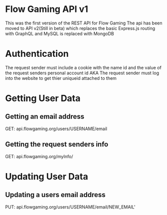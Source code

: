 # Flow Gaming API v1
This was the first version of the REST API for Flow Gaming
The api has been moved to API v2(Still in beta) which replaces the basic Express.js routing with GraphQL and MySQL is replaced with MongoDB

# Authentication
The request sender must include a cookie with the name id and the value of the request senders personal account id
AKA The request sender must log into the website to get thier uniqueid attached to them

# Getting User Data

## Getting an email address
GET: api.flowgaming.org/users/USERNAME/email
## Getting the request senders info
GET: api.flowgaming.org/myInfo/

# Updating User Data
## Updating a users email address
PUT: api.flowgaming.org/users/USERNAME/email/NEW_EMAIL'
